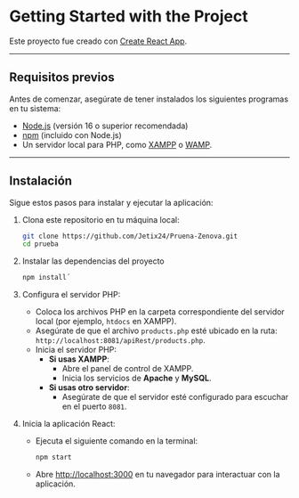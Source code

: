 # Getting Started with the Project

Este proyecto fue creado con [Create React App](https://github.com/facebook/create-react-app).

---

## Requisitos previos

Antes de comenzar, asegúrate de tener instalados los siguientes programas en tu sistema:

- [Node.js](https://nodejs.org/) (versión 16 o superior recomendada)
- [npm](https://www.npmjs.com/) (incluido con Node.js)
- Un servidor local para PHP, como [XAMPP](https://www.apachefriends.org/) o [WAMP](https://www.wampserver.com/).

---

## Instalación

Sigue estos pasos para instalar y ejecutar la aplicación:

1. Clona este repositorio en tu máquina local:

   ```bash
   git clone https://github.com/Jetix24/Pruena-Zenova.git
   cd prueba

   ```

2. Instalar las dependencias del proyecto

   ```bash
   npm install´

   ```

3. Configura el servidor PHP:

   - Coloca los archivos PHP en la carpeta correspondiente del servidor local (por ejemplo, `htdocs` en XAMPP).
   - Asegúrate de que el archivo `products.php` esté ubicado en la ruta:
     `http://localhost:8081/apiRest/products.php`.
   - Inicia el servidor PHP:
     - **Si usas XAMPP**:
       - Abre el panel de control de XAMPP.
       - Inicia los servicios de **Apache** y **MySQL**.
     - **Si usas otro servidor**:
       - Asegúrate de que el servidor esté configurado para escuchar en el puerto `8081`.

4. Inicia la aplicación React:
   - Ejecuta el siguiente comando en la terminal:
     ```bash
     npm start
     ```
   - Abre [http://localhost:3000](http://localhost:3000) en tu navegador para interactuar con la aplicación.
